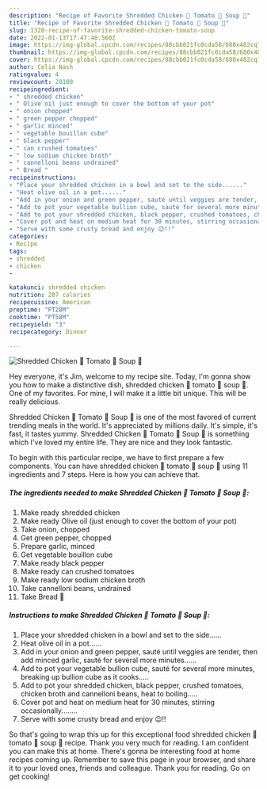 ```yaml
---
description: "Recipe of Favorite Shredded Chicken 🐔 Tomato 🍅 Soup 🍜"
title: "Recipe of Favorite Shredded Chicken 🐔 Tomato 🍅 Soup 🍜"
slug: 1320-recipe-of-favorite-shredded-chicken-tomato-soup
date: 2022-01-13T17:47:48.560Z
image: https://img-global.cpcdn.com/recipes/88cbb021fc0cda58/680x482cq70/shredded-chicken-tomato-soup-recipe-main-photo.jpg
thumbnail: https://img-global.cpcdn.com/recipes/88cbb021fc0cda58/680x482cq70/shredded-chicken-tomato-soup-recipe-main-photo.jpg
cover: https://img-global.cpcdn.com/recipes/88cbb021fc0cda58/680x482cq70/shredded-chicken-tomato-soup-recipe-main-photo.jpg
author: Celia Nash
ratingvalue: 4
reviewcount: 28100
recipeingredient:
- " shredded chicken"
- " Olive oil just enough to cover the bottom of your pot"
- " onion chopped"
- " green pepper chopped"
- " garlic minced"
- " vegetable bouillon cube"
- " black pepper"
- " can crushed tomatoes"
- " low sodium chicken broth"
- " cannelloni beans undrained"
- " Bread "
recipeinstructions:
- "Place your shredded chicken in a bowl and set to the side......"
- "Heat olive oil in a pot......"
- "Add in your onion and green pepper, sauté until veggies are tender, then add minced garlic, sauté for several more minutes......"
- "Add to pot your vegetable bullion cube, sauté for several more minutes, breaking up bullion cube as it cooks....."
- "Add to pot your shredded chicken, black pepper, crushed tomatoes, chicken broth and cannelloni beans, heat to boiling....."
- "Cover pot and heat on medium heat for 30 minutes, stirring occasionally........"
- "Serve with some crusty bread and enjoy 😉!!"
categories:
- Recipe
tags:
- shredded
- chicken
- 

katakunci: shredded chicken  
nutrition: 287 calories
recipecuisine: American
preptime: "PT28M"
cooktime: "PT58M"
recipeyield: "3"
recipecategory: Dinner

---
```



![Shredded Chicken 🐔 Tomato 🍅 Soup 🍜](https://img-global.cpcdn.com/recipes/88cbb021fc0cda58/680x482cq70/shredded-chicken-tomato-soup-recipe-main-photo.jpg)

Hey everyone, it's Jim, welcome to my recipe site. Today, I'm gonna show you how to make a distinctive dish, shredded chicken 🐔 tomato 🍅 soup 🍜. One of my favorites. For mine, I will make it a little bit unique. This will be really delicious.



Shredded Chicken 🐔 Tomato 🍅 Soup 🍜 is one of the most favored of current trending meals in the world. It's appreciated by millions daily. It's simple, it's fast, it tastes yummy. Shredded Chicken 🐔 Tomato 🍅 Soup 🍜 is something which I've loved my entire life. They are nice and they look fantastic.


To begin with this particular recipe, we have to first prepare a few components. You can have shredded chicken 🐔 tomato 🍅 soup 🍜 using 11 ingredients and 7 steps. Here is how you can achieve that.

<!--inarticleads1-->

##### The ingredients needed to make Shredded Chicken 🐔 Tomato 🍅 Soup 🍜:

1. Make ready  shredded chicken
1. Make ready  Olive oil (just enough to cover the bottom of your pot)
1. Take  onion, chopped
1. Get  green pepper, chopped
1. Prepare  garlic, minced
1. Get  vegetable bouillon cube
1. Make ready  black pepper
1. Make ready  can crushed tomatoes
1. Make ready  low sodium chicken broth
1. Take  cannelloni beans, undrained
1. Take  Bread 🥖




<!--inarticleads2-->

##### Instructions to make Shredded Chicken 🐔 Tomato 🍅 Soup 🍜:

1. Place your shredded chicken in a bowl and set to the side......
1. Heat olive oil in a pot......
1. Add in your onion and green pepper, sauté until veggies are tender, then add minced garlic, sauté for several more minutes......
1. Add to pot your vegetable bullion cube, sauté for several more minutes, breaking up bullion cube as it cooks.....
1. Add to pot your shredded chicken, black pepper, crushed tomatoes, chicken broth and cannelloni beans, heat to boiling.....
1. Cover pot and heat on medium heat for 30 minutes, stirring occasionally........
1. Serve with some crusty bread and enjoy 😉!!




So that's going to wrap this up for this exceptional food shredded chicken 🐔 tomato 🍅 soup 🍜 recipe. Thank you very much for reading. I am confident you can make this at home. There's gonna be interesting food at home recipes coming up. Remember to save this page in your browser, and share it to your loved ones, friends and colleague. Thank you for reading. Go on get cooking!
